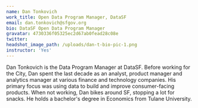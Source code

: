 ```yaml
---
name: Dan Tonkovich
work_title: Open Data Program Manager, DataSF
email: dan.tonkovich@sfgov.org
bio: DataSF Open Data Program Manager
gravatar: 4730336f05325ec2d67ab0fead28c08e
twitter:
headshot_image_path: /uploads/dan-t-bio-pic-1.png
instructor: 'Yes'
---
```

Dan Tonkovich is the Data Program Manager at DataSF. Before working for the City, Dan spent the last decade as an analyst, product manager and analytics manager at various finance and technology companies. His primary focus was using data to build and improve consumer-facing products. When not working, Dan bikes around SF, stopping a lot for snacks. He holds a bachelor's degree in Economics from Tulane University.